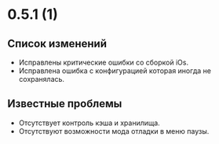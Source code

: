 # 0.5.1 (1)

## Список изменений

- Исправлены критические ошибки со сборкой iOs.
- Исправлена ошибка с конфигурацией которая иногда не сохранялась.

## Известные проблемы

- Отсутствует контроль кэша и хранилища.
- Отсутствуют возможности мода отладки в меню паузы.
